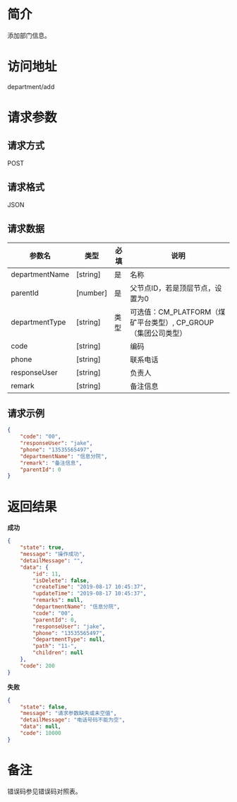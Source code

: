 # 简介
添加部门信息。

# 访问地址
department/add

# 请求参数

## 请求方式
POST

## 请求格式
JSON

## 请求数据
|参数名|类型|必填|说明|
|-|-|-|-|
|departmentName|[string]|是|名称|
|parentId|[number]|是|父节点ID，若是顶层节点，设置为0|
|departmentType|[string]|类型|可选值：CM_PLATFORM（煤矿平台类型）, CP_GROUP（集团公司类型）|
|code|[string]||编码|
|phone|[string]||联系电话|
|responseUser|[string]||负责人|
|remark|[string]||备注信息|
## 请求示例
```json
{
    "code": "00",
    "responseUser": "jake",
    "phone": "13535565497",
    "departmentName": "信息分院",
    "remark": "备注信息",
    "parentId": 0
}
```

# 返回结果
**成功**
```json
{
    "state": true,
    "message": "操作成功",
    "detailMessage": "",
    "data": {
        "id": 11,
        "isDelete": false,
        "createTime": "2019-08-17 10:45:37",
        "updateTime": "2019-08-17 10:45:37",
        "remarks": null,
        "departmentName": "信息分院",
        "code": "00",
        "parentId": 0,
        "responseUser": "jake",
        "phone": "13535565497",
        "departmentType": null,
        "path": "11-",
        "children": null
    },
    "code": 200
}
```

**失败**
```json
{
    "state": false,
    "message": "请求参数缺失或未空值",
    "detailMessage": "电话号码不能为空",
    "data": null,
    "code": 10000
}
```

# 备注
错误码参见错误码对照表。